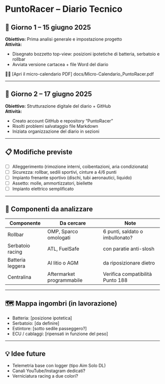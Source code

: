 # PuntoRacer – Diario Tecnico

## 📅 Giorno 1 – 15 giugno 2025
**Obiettivo:** Prima analisi generale e impostazione progetto  
**Attività:**
- Disegnato bozzetto top-view: posizioni ipotetiche di batteria, serbatoio e rollbar
- Avviata versione cartacea + file Word del diario

📎📎 [Apri il micro-calendario PDF] docs/Micro-Calendario_PuntoRacer.pdf

---

## 📅 Giorno 2 – 17 giugno 2025
**Obiettivo:** Strutturazione digitale del diario + GitHub  
**Attività:**
- Creato account GitHub e repository “PuntoRacer”
- Risolti problemi salvataggio file Markdown
- Iniziata organizzazione del diario in sezioni

---

## 📋 Modifiche previste

- [ ] Alleggerimento (rimozione interni, coibentazioni, aria condizionata)
- [ ] Sicurezza: rollbar, sedili sportivi, cinture a 4/6 punti
- [ ] Impianto frenante sportivo (dischi, tubi aeronautici, liquido)
- [ ] Assetto: molle, ammortizzatori, biellette
- [ ] Impianto elettrico semplificato

---

## 📂 Componenti da analizzare

| Componente         | Da cercare              | Note |
|--------------------|-------------------------|------|
| Rollbar            | OMP, Sparco omologati   | 6 punti, saldato o imbullonato? |
| Serbatoio racing   | ATL, FuelSafe           | con paratie anti-slosh |
| Batteria leggera   | Al litio o AGM          | da riposizionare dietro |
| Centralina         | Aftermarket programmabile | Verifica compatibilità Punto 188 |

---

## 🗺️ Mappa ingombri (in lavorazione)
- Batteria: [posizione ipotetica]
- Serbatoio: [da definire]
- Estintore: [sotto sedile passeggero?]
- ECU / cablaggi: [ripensati in funzione del peso]

---

## 💡 Idee future

- Telemetria base con logger (tipo Aim Solo DL)
- Canali YouTube/Instagram dedicati?
- Verniciatura racing a due colori?


